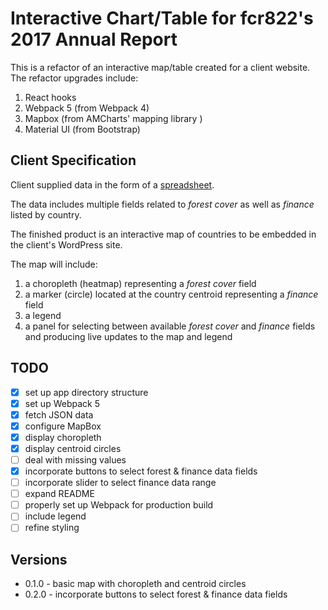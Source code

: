 # Interactive Chart/Table for fcr822's 2017 Annual Report

This is a refactor of an interactive map/table created for a client website. The refactor upgrades include:

1. React hooks
1. Webpack 5 (from Webpack 4)
1. Mapbox (from AMCharts' mapping library )
1. Material UI (from Bootstrap)

## Client Specification

Client supplied data in the form of a [spreadsheet](https://github.com/synchronopeia/fcr822-map-2017-data/client-files/data.csv).

The data includes multiple fields related to _forest cover_ as well as _finance_ listed by country.

The finished product is an interactive map of countries to be embedded in the client's WordPress site.

The map will include:

1. a choropleth (heatmap) representing a _forest cover_ field
1. a marker (circle) located at the country centroid representing a _finance_ field
1. a legend
1. a panel for selecting between available _forest cover_ and _finance_ fields and producing live updates to the map and legend

## TODO

- [x] set up app directory structure
- [x] set up Webpack 5
- [x] fetch JSON data
- [x] configure MapBox
- [x] display choropleth
- [x] display centroid circles
- [ ] deal with missing values
- [x] incorporate buttons to select forest & finance data fields
- [ ] incorporate slider to select finance data range
- [ ] expand README
- [ ] properly set up Webpack for production build
- [ ] include legend
- [ ] refine styling

## Versions

- 0.1.0 - basic map with choropleth and centroid circles
- 0.2.0 - incorporate buttons to select forest & finance data fields
